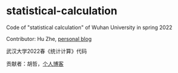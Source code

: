 # statistical-calculation
Code of "statistical calculation" of Wuhan University in spring 2022

Contributor: Hu Zhe, [personal blog](http://hz1012.top/ )

武汉大学2022春《统计计算》代码

贡献者：胡哲，[个人博客](http://hz1012.top/)
